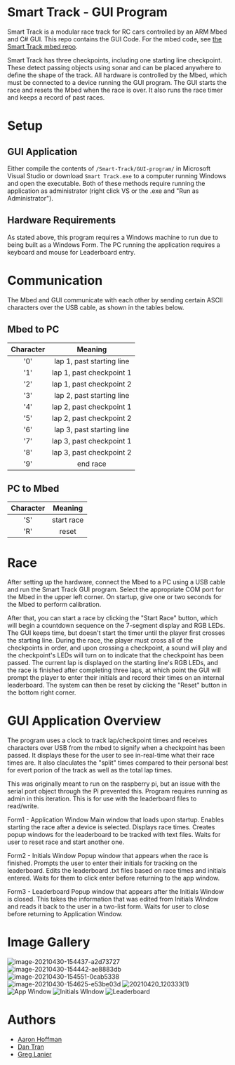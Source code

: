# Smart Track - GUI Program

Smart Track is a modular race track for RC cars controlled by an ARM Mbed and C# GUI. This repo contains the GUI Code. For the mbed code, see [the Smart Track mbed repo](https://github.com/Smart-Track/mbed-program).

Smart Track has three checkpoints, including one starting line checkpoint. These detect passing objects using sonar and can be placed anywhere to define the shape of the track. All hardware is controlled by the Mbed, which must be connected to a device running the GUI program. The GUI starts the race and resets the Mbed when the race is over. It also runs the race timer and keeps a record of past races.

# Setup

## GUI Application

Either compile the contents of `/Smart-Track/GUI-program/` in Microsoft Visual Studio or download `Smart Track.exe` to a computer running Windows and open the executable. Both of these methods require running the application as administrator (right click VS or the .exe and "Run as Administrator").

## Hardware Requirements

As stated above, this program requires a Windows machine to run due to being built as a Windows Form. The PC running the application requires a keyboard and mouse for Leaderboard entry.

# Communication

The Mbed and GUI communicate with each other by sending certain ASCII characters over the USB cable, as shown in the tables below.

## Mbed to PC

| Character    | Meaning |
|:-------------:|:--------:|
| '0' | lap 1, past starting line |
| '1' | lap 1, past checkpoint 1 |
| '2' | lap 1, past checkpoint 2 |
| '3' | lap 2, past starting line |
| '4' | lap 2, past checkpoint 1 |
| '5' | lap 2, past checkpoint 2 |
| '6' | lap 3, past starting line |
| '7' | lap 3, past checkpoint 1 |
| '8' | lap 3, past checkpoint 2 |
| '9' | end race |

## PC to Mbed

| Character    | Meaning |
|:-------------:|:--------:|
| 'S' | start race |
| 'R' | reset |

# Race

After setting up the hardware, connect the Mbed to a PC using a USB cable and run the Smart Track GUI program. Select the appropriate COM port for the Mbed in the upper left corner. On startup, give one or two seconds for the Mbed to perform calibration. 

After that, you can start a race by clicking the "Start Race" button, which will begin a countdown sequence on the 7-segment display and RGB LEDs. The GUI keeps time, but doesn't start the timer until the player first crosses the starting line. During the race, the player must cross all of the checkpoints in order, and upon crossing a checkpoint, a sound will play and the checkpoint's LEDs will turn on to indicate that the checkpoint has been passed. The current lap is displayed on the starting line's RGB LEDs, and the race is finished after completing three laps, at which point the GUI will prompt the player to enter their initials and record their times on an internal leaderboard. The system can then be reset by clicking the "Reset" button in the bottom right corner.

# GUI Application Overview

The program uses a clock to track lap/checkpoint times and receives characters over USB from the mbed to signify when a checkpoint has been passed. It displays these for the user to see in-real-time what their race times are. It also claculates the "split" times compared to their personal best for evert porion of the track as well as the total lap times.

This was originally meant to run on the raspberry pi, but an issue with the serial port object through the Pi prevented this. Program requires running as admin in this iteration. This is for use with the leaderboard files to read/write.

Form1 - Application Window
  Main window that loads upon startup. Enables starting the race after a device is selected. Displays race times. Creates popup windows for the leaderboard to be tracked with text files. Waits for user to reset race and start another one.
  
Form2 - Initials Window
  Popup window that appears when the race is finished. Prompts the user to enter their initials for tracking on the leaderboard. Edits the leaderboard .txt files based on race times and initials entered. Waits for them to click enter before returning to the app window.
  
Form3 - Leaderboard
  Popup window that appears after the Initials Window is closed. This takes the information that was edited from Initials Window and reads it back to the user in a two-list form. Waits for user to close before returning to Application Window.

# Image Gallery

![image-20210430-154437-a2d73727](https://user-images.githubusercontent.com/68122426/117200580-9ed13d80-adb9-11eb-9073-e2c98b634fc8.jpeg)
![image-20210430-154442-ae8883db](https://user-images.githubusercontent.com/68122426/117200600-a4c71e80-adb9-11eb-86b8-e8b59b56cfc7.jpeg)
![image-20210430-154551-0cab5338](https://user-images.githubusercontent.com/68122426/117200744-d50ebd00-adb9-11eb-89c5-c27a4092294a.jpeg)
![image-20210430-154625-e53be03d](https://user-images.githubusercontent.com/68122426/117200785-e1931580-adb9-11eb-9723-2b6e393c90b3.jpeg)
![20210420_120333(1)](https://user-images.githubusercontent.com/68122426/117200971-1acb8580-adba-11eb-9041-938fc7d0b57d.jpg)
![App Window](https://user-images.githubusercontent.com/68122426/117201116-46e70680-adba-11eb-9292-a83ecacb23c9.JPG)
![Initials WIndow](https://user-images.githubusercontent.com/68122426/117201130-4b132400-adba-11eb-8110-bc6d730320f5.JPG)
![Leaderboard](https://user-images.githubusercontent.com/68122426/117201138-4c445100-adba-11eb-9f4e-5460ec7a69e3.JPG)

# Authors

* [Aaron Hoffman](https://github.com/ahoffman41)
* [Dan Tran](https://github.com/dtran76)
* [Greg Lanier](https://github.com/glanier9)
